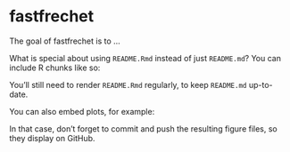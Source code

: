 
<!-- README.md is generated from README.Rmd. Please edit that file -->

# fastfrechet

<!-- badges: start -->
<!-- badges: end -->

The goal of fastfrechet is to …

What is special about using `README.Rmd` instead of just `README.md`?
You can include R chunks like so:

You’ll still need to render `README.Rmd` regularly, to keep `README.md`
up-to-date.

You can also embed plots, for example:

In that case, don’t forget to commit and push the resulting figure
files, so they display on GitHub.
